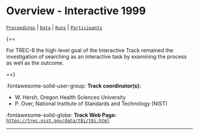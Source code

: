 # Overview - Interactive 1999

[`Proceedings`](./proceedings.md) | [`Data`](./data.md) | [`Runs`](./runs.md) | [`Participants`](./participants.md)

{==

For TREC-8 the high-level goal of the Interactive Track remained the investigation of searching as an interactive task by examining the process as well as the outcome.

==}

:fontawesome-solid-user-group: **Track coordinator(s):**

- W. Hersh, Oregon Health Sciences University 
- P. Over, National Institute of Standards and Technology (NIST) 

:fontawesome-solid-globe: **Track Web Page:** [`https://trec.nist.gov/data/t8i/t8i.html`](https://trec.nist.gov/data/t8i/t8i.html) 

---

